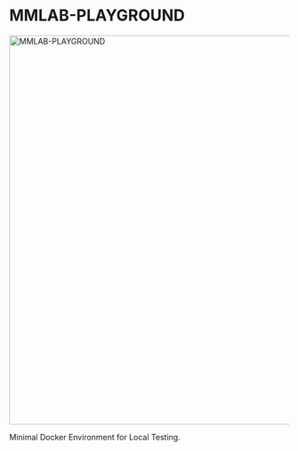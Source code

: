 # MMLAB-PLAYGROUND

<img src="https://camo.githubusercontent.com/870b1917a6159c2a2e07b1974637dde89c697fd6fff815a89a3d20eb0fdedb02/68747470733a2f2f6f73732e6f70656e6d6d6c61622e636f6d2f7777772f6f70656e6d6d6c61625f6c6f676f2e706e67" alt="MMLAB-PLAYGROUND" width="700" />
<!-- ![MMLAB-PLAYGROUND](https://camo.githubusercontent.com/870b1917a6159c2a2e07b1974637dde89c697fd6fff815a89a3d20eb0fdedb02/68747470733a2f2f6f73732e6f70656e6d6d6c61622e636f6d2f7777772f6f70656e6d6d6c61625f6c6f676f2e706e67) -->

Minimal Docker Environment for Local Testing.
